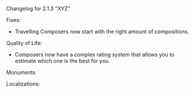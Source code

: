 Changelog for 2.1.3 "XYZ"

Fixes:
- Travelling Composers now start with the right amount of compositions.

Quality of Life:
- Composers now have a complex rating system that allows you to estimate which one is the best for you.

Monuments

Localizations:
